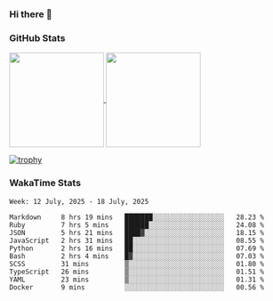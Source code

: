 ### Hi there 👋

### GitHub Stats

<a href="https://github.com/anuraghazra/github-readme-stats">
  <img align="center" height="170px" src="https://github-readme-stats.vercel.app/api/top-langs/?username=tksfjt1024&layout=compact&count_private=true&show_icons=true&show_icons=true&theme=graywhite" />
</a>
<a href="https://github.com/anuraghazra/github-readme-stats">
  <img align="center" height="170px" src="https://github-readme-stats.vercel.app/api?username=tksfjt1024&count_private=true&show_icons=true&show_icons=true&theme=graywhite" />
</a>

[![trophy](https://github-profile-trophy.vercel.app/?username=tksfjt1024)](https://github.com/ryo-ma/github-profile-trophy)

### WakaTime Stats

<!--START_SECTION:waka-->
```text
Week: 12 July, 2025 - 18 July, 2025

Markdown     8 hrs 19 mins   ███████░░░░░░░░░░░░░░░░░░   28.23 % 
Ruby         7 hrs 5 mins    ██████░░░░░░░░░░░░░░░░░░░   24.08 % 
JSON         5 hrs 21 mins   ████▓░░░░░░░░░░░░░░░░░░░░   18.15 % 
JavaScript   2 hrs 31 mins   ██░░░░░░░░░░░░░░░░░░░░░░░   08.55 % 
Python       2 hrs 16 mins   ██░░░░░░░░░░░░░░░░░░░░░░░   07.69 % 
Bash         2 hrs 4 mins    █▓░░░░░░░░░░░░░░░░░░░░░░░   07.03 % 
SCSS         31 mins         ▒░░░░░░░░░░░░░░░░░░░░░░░░   01.80 % 
TypeScript   26 mins         ▒░░░░░░░░░░░░░░░░░░░░░░░░   01.51 % 
YAML         23 mins         ▒░░░░░░░░░░░░░░░░░░░░░░░░   01.31 % 
Docker       9 mins          ░░░░░░░░░░░░░░░░░░░░░░░░░   00.56 % 
```
<!--END_SECTION:waka-->
